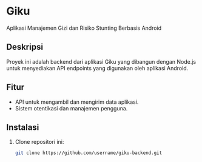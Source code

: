 # Giku
Aplikasi Manajemen Gizi dan Risiko Stunting Berbasis Android

## Deskripsi
Proyek ini adalah backend dari aplikasi Giku yang dibangun dengan Node.js untuk menyediakan API endpoints yang digunakan oleh aplikasi Android.

## Fitur
- API untuk mengambil dan mengirim data aplikasi.
- Sistem otentikasi dan manajemen pengguna.

## Instalasi
1. Clone repositori ini:
   ```bash
   git clone https://github.com/username/giku-backend.git
